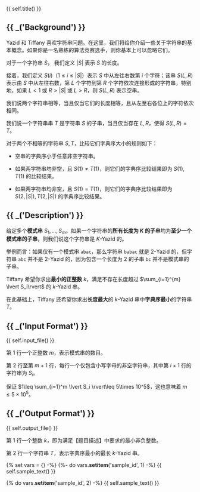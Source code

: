 {{ self.title() }}

## {{ _('Background') }}

Yazid 和 Tiffany 喜欢字符串问题。在这里，我们将给你介绍一些关于字符串的基本概念。如果你是一名熟练的算法竞赛选手，则你基本上可以忽略它们。

对于一个字符串 $S$， 我们定义 $\lvert S\rvert$ 表示 $S$ 的长度。

接着，我们定义 $S\left(i\right)$（$1\leq i\leq\lvert S\rvert$）表示 $S$ 中从左往右数第 $i$ 个字符；该串 $S\left( {L,R}\right)$ 表示由 $S$ 中从左往右数，第 $L$ 个字符到第 $R$ 个字符依次连接形成的字符串，特别地，如果 $L < 1$ 或 $R > \lvert S\rvert$ 或 $L > R$，则 $S\left( L,R\right)$ 表示空串。

我们说两个字符串相等，当且仅当它们的长度相等，且从左至右各位上的字符依次相同。

我们说一个字符串串 $T$ 是字符串 $S$ 的子串，当且仅当存在 $L,R$，使得 $S\left( L,R\right)=T$。

对于两个不相等的字符串 $S,T$，比较它们字典序大小的规则如下：

* 空串的字典序小于任意非空字符串。

* 如果两字符串均非空，且 $S\left( 1\right)\neq T\left( 1\right)$，则它们的字典序比较结果即为 $S\left( 1\right), T\left( 1\right)$ 的比较结果。

* 如果两字符串均非空，且 $S\left( 1\right) = T\left( 1\right)$，则它们的字典序比较结果即为 $S\left( 2,\lvert S\rvert\right), T\left( 2,\lvert S\rvert\right)$ 的字典序比较结果。

## {{ _('Description') }}

给定多个**模式串** $S_1,\dots,S_m$。如果一个字符串的**所有长度为 $K$ 的子串**均为**至少一个模式串的子串**，则我们说这个字符串是 $K$-Yazid 的。

举例而言：如果仅有一个模式串 `abac`，那么字符串 `babac` 就是 $2$-Yazid 的，但字符串 `abc` 并不是 $2$-Yazid 的，因为包含一个长度为 $2$ 的子串 `bc` 并不是模式串的子串。

Tiffany 希望你求出**最小的正整数** $k$，满足不存在长度超过 $\sum_{i=1}^{m} \lvert S_i\rvert$ 的 $k$-Yazid 串。

在此基础上，Tiffany 还希望你求出**长度最大**的 $k$-Yazid 串中**字典序最小**的字符串 $T$。

## {{ _('Input Format') }}

{{ self.input_file() }}

第 $1$ 行一个正整数 $m$，表示模式串的数目。

第 $2$ 行至第 $m+1$ 行，每行一个仅包含小写字母的非空字符串，其中第 $i+1$ 行的字符串为 $S_i$。

保证 $1\leq \sum_{i=1}^m \lvert S_i \rvert\leq 5\times 10^5$，这也意味着 $m\leq 5\times 10^5$。

## {{ _('Output Format') }}

{{ self.output_file() }}

第 $1$ 行一个整数 $k$，即为满足【题目描述】中要求的最小非负整数。

第 $2$ 行一个字符串 $T$，表示字典序最小的最长 $k$-Yazid 串。

{% set vars = {} -%}
{%- do vars.__setitem__('sample_id', 1) -%}
{{ self.sample_text() }}

{% do vars.__setitem__('sample_id', 2) -%}
{{ self.sample_text() }}

